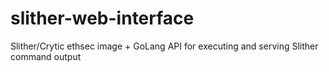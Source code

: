 # slither-web-interface
Slither/Crytic ethsec image + GoLang API for executing and serving Slither command output

